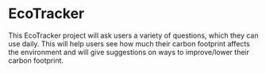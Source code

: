 # EcoTracker
This EcoTracker project will ask users a variety of questions, which they can use daily. This will help users see how much their carbon footprint affects the environment and will give suggestions on ways to improve/lower their carbon footprint.
